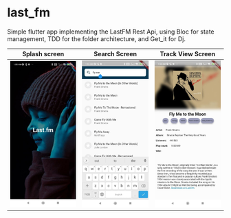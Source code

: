 # last_fm
Simple flutter app implementing the LastFM Rest Api, using Bloc for state management, TDD for the folder architecture, and Get_it for Dj.

Splash screen             |  Search Screen              |  Track View Screen
:-------------------------:|:-------------------------:|:------------------------------:
![alt text](https://github.com/mohammad-ezzo/last_fm/blob/main/screenshots/photo_2021-10-06_02-10-46.jpg?raw=true)  |  ![alt text](https://github.com/mohammad-ezzo/last_fm/blob/main/screenshots/photo_2021-10-06_02-11-17.jpg?raw=true)   |   ![alt text](https://github.com/mohammad-ezzo/last_fm/blob/main/screenshots/photo_2021-10-06_02-11-22.jpg?raw=true)  



